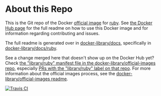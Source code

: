 # About this Repo

This is the Git repo of the Docker [official image](https://docs.docker.com/docker-hub/official_repos/) for [ruby](https://registry.hub.docker.com/_/ruby/). See [the Docker Hub page](https://registry.hub.docker.com/_/ruby/) for the full readme on how to use this Docker image and for information regarding contributing and issues.

The full readme is generated over in [docker-library/docs](https://github.com/docker-library/docs), specifically in [docker-library/docs/ruby](https://github.com/docker-library/docs/tree/master/ruby).

See a change merged here that doesn't show up on the Docker Hub yet? Check [the "library/ruby" manifest file in the docker-library/official-images repo](https://github.com/docker-library/official-images/blob/master/library/ruby), especially [PRs with the "library/ruby" label on that repo](https://github.com/docker-library/official-images/labels/library%2Fruby). For more information about the official images process, see the [docker-library/official-images readme](https://github.com/docker-library/official-images/blob/master/README.md).

[![Travis CI](https://img.shields.io/travis/docker-library/ruby/master.svg)](https://travis-ci.org/docker-library/ruby/branches)

<!-- THIS FILE IS GENERATED BY https://github.com/docker-library/docs/blob/master/generate-repo-stub-readme.sh -->
